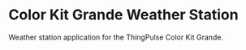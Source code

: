 # Color Kit Grande Weather Station

Weather station application for the ThingPulse Color Kit Grande.
